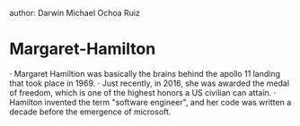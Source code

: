 author: Darwin Michael Ochoa Ruiz
# Margaret-Hamilton  
⋅ Margaret Hamiltion was basically the brains behind the apollo 11 landing that took place in 1969.                            ⋅ Just recently, in 2016, she was awarded the medal of freedom, which is one of the highest honors a US civilian can attain.  ⋅ Hamilton invented the term "software engineer", and her code was written a decade before the emergence of microsoft.
